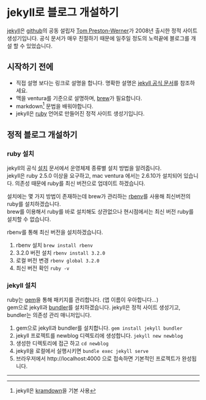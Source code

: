 # jekyll로 블로그 개설하기

[jekyll]은 [github]의 공동 설립자 [Tom Preston-Werner]가 2008년 출시한 정적 사이트 생성기입니다. 공식 문서가 매우 친절하기 때문에 일주일 정도의 노력끝에 블로그를 개설 할 수 있었습니다.

## 시작하기 전에
- 직접 설명 보다는 링크로 설명을 합니다. 명확한 설명은 [jekyll 공식 문서][jekyll]를 참조하세요.
- 맥을 ventura를 기준으로 설명하며, [brew]가 필요합니다.
- markdown[^markdown] 문법을 배워야합니다.
- jekyll은 [ruby] 언어로 만들어진 정적 사이트 생성기입니다.

## 정적 블로그 개설하기

### ruby 설치
jekyll의 공식 [설치] 문서에서 운영체제 종류별 설치 방법을 알려줍니다.  
jekyll은 ruby 2.5.0 이상을 요구하고, mac ventura 에서는 2.6.10가 설치되어 있습니다. 의존성 때문에 ruby를 최신 버전으로 업데이트 하겠습니다.

설치에는 몇 가지 방법이 존재하는데 brew가 관리하는 [rbenv]를 사용해 최신버전의 ruby를 설치하겠습니다.  
brew를 이용해서 ruby를 바로 설치해도 상관없으나 현시점에서는 최신 버전 ruby를 설치할 수 없습니다.

rbenv를 통해 최신 버전을 설치하겠습니다.
1. rbenv 설치 ```brew install rbenv```
3. 3.2.0 버전 설치 ```rbenv install 3.2.0```
4. 로컬 버전 변경 ```rbenv global 3.2.0```
5. 최신 버전 확인 ```ruby -v```

### jekyll 설치
ruby는 [gem]을 통해 패키지를 관리합니다. (앱 이름이 우아합니다...)  
gem으로 jekyll과 [bundler]를 설치하겠습니다.
jekyll은 정적 사이트 생성기고, bundler는 의존성 관리 매니저입니다.
1. gem으로 jekyll과 bundler를 설치합니다. ```gem install jekyll bundler```
2. jekyll 프로젝트를 newblog 디렉토리에 생성합니다. ```jekyll new newblog```
3. 생성한 디렉토리에 접근 하고 ```cd newblog```
4. jekyll을 로컬에서 실행시키면 ```bundle exec jekyll serve```
5. 브라우저에서 http://localhost:4000 으로 접속하면 기본적인 프로젝트가 완성됩니다.

---
[Tom Preston-Werner]: https://github.com/mojombo
[gem]: https://rubygems.org
[jekyll]: https://jekyllrb.com
[ruby]: https://www.ruby-lang.org
[github]: https://github.com
[brew]: https://www.google.com 
[설치]: https://jekyllrb-ko.github.io/docs/installation
[kramdown]: https://kramdown.gettalong.org
[markdown]: https://www.markdownguide.org
[rbenv]: https://github.com/rbenv/rbenv
[bundler]: https://bundler.io

[^markdown]: jekyll은 [kramdown]을 기본 사용